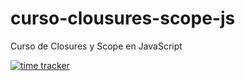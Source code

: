 # curso-clousures-scope-js

Curso de Closures y Scope en JavaScript

[![time tracker](https://wakatime.com/badge/github/resparzasoto/curso-clousures-scope-js.svg)](https://wakatime.com/badge/github/resparzasoto/curso-clousures-scope-js)